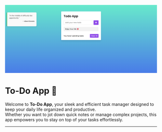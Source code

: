 <img src="Web-Template.png" alt="Web Template image">

# To-Do App 📝

Welcome to **To-Do App**, your sleek and efficient task manager designed to keep your daily life organized and productive.  
Whether you want to jot down quick notes or manage complex projects, this app empowers you to stay on top of your tasks effortlessly.

---
